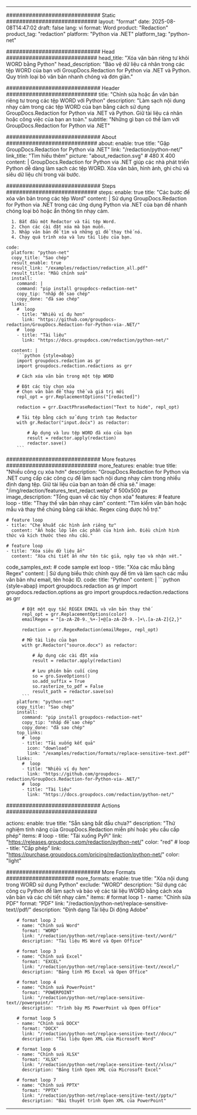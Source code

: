 
---
############################# Static ############################
layout: "format"
date:  2025-08-08T14:47:02
draft: false
lang: vi
format: Word
product: "Redaction"
product_tag: "redaction"
platform: "Python via .NET"
platform_tag: "python-net"

############################# Head ############################
head_title: "Xóa văn bản riêng tư khỏi WORD bằng Python"
head_description: "Bảo vệ dữ liệu cá nhân trong các tệp WORD của bạn với GroupDocs.Redaction for Python via .NET và Python. Quy trình loại bỏ văn bản nhanh chóng và đơn giản."

############################# Header ############################
title: "Chỉnh sửa hoặc ẩn văn bản riêng tư trong các tệp WORD với Python" 
description: "Làm sạch nội dung nhạy cảm trong các tệp WORD của bạn bằng cách sử dụng GroupDocs.Redaction for Python via .NET và Python. Giữ tài liệu cá nhân hoặc công việc của bạn an toàn."
subtitle: "Những gì bạn có thể làm với GroupDocs.Redaction for Python via .NET" 

############################# About ############################
about:
    enable: true
    title: "Gặp GroupDocs.Redaction for Python via .NET"
    link: "/redaction/python-net/"
    link_title: "Tìm hiểu thêm"
    picture: "about_redaction.svg" # 480 X 400
    content: |
       GroupDocs.Redaction for Python via .NET giúp các nhà phát triển Python dễ dàng làm sạch các tệp WORD. Xóa văn bản, hình ảnh, ghi chú và siêu dữ liệu chỉ trong vài bước.

############################# Steps ############################
steps:
    enable: true
    title: "Các bước để xóa văn bản trong các tệp Word"
    content: |
      Sử dụng GroupDocs.Redaction for Python via .NET trong các ứng dụng Python via .NET của bạn để nhanh chóng loại bỏ hoặc ẩn thông tin nhạy cảm.
      
      1. Bắt đầu một Redactor và tải tệp Word.
      2. Chọn các cài đặt xóa mà bạn muốn.
      3. Nhập văn bản để tìm và những gì để thay thế nó.
      4. Chạy quá trình xóa và lưu tài liệu của bạn.
   
    code:
      platform: "python-net"
      copy_title: "Sao chép"
      result_enable: true
      result_link: "/examples/redaction/redaction_all.pdf"
      result_title: "Mẫu chỉnh sửa"
      install:
        command: |
        command: "pip install groupdocs-redaction-net"
        copy_tip: "nhấp để sao chép"
        copy_done: "đã sao chép"
      links:
        #  loop
        - title: "Nhiều ví dụ hơn"
          link: "https://github.com/groupdocs-redaction/GroupDocs.Redaction-for-Python-via-.NET/"
        #  loop
        - title: "Tài liệu"
          link: "https://docs.groupdocs.com/redaction/python-net/"
          
      content: |
        ```python {style=abap}
        import groupdocs.redaction as gr
        import groupdocs.redaction.redactions as grr

        # Cách xóa văn bản trong một tệp WORD

        # Đặt các tùy chọn xóa
        # Chọn văn bản để thay thế và giá trị mới
        repl_opt = grr.ReplacementOptions("[redacted]")
                
        redaction = grr.ExactPhraseRedaction("Text to hide", repl_opt)

        # Tải tệp bằng cách sử dụng trình tạo Redactor
        with gr.Redactor("input.docx") as redactor:

            # Áp dụng và lưu tệp WORD đã xóa của bạn
            result = redactor.apply(redaction)
            redactor.save()
        ```            


############################# More features ############################
more_features:
  enable: true
  title: "Nhiều công cụ xóa hơn"
  description: "GroupDocs.Redaction for Python via .NET cung cấp các công cụ để làm sạch nội dung nhạy cảm trong nhiều định dạng tệp. Giữ tài liệu của bạn an toàn để chia sẻ."
  image: "/img/redaction/features_text_redact.webp" # 500x500 px
  image_description: "Tổng quan về các tùy chọn xóa"
  features:
    # feature loop
    - title: "Thay thế văn bản nhạy cảm"
      content: "Tìm kiếm văn bản hoặc mẫu và thay thế chúng bằng cái khác. Regex cũng được hỗ trợ."

    # feature loop
    - title: "Che khuất các hình ảnh riêng tư"
      content: "Ẩn hoặc lớp lên các phần của hình ảnh. Điều chỉnh hình thức và kích thước theo nhu cầu."

    # feature loop
    - title: "Xóa siêu dữ liệu ẩn"
      content: "Xóa chi tiết ẩn như tên tác giả, ngày tạo và nhận xét."
      
  code_samples_ext:
    # code sample ext loop
    - title: "Xóa các mẫu bằng Regex"
      content: |
        Sử dụng biểu thức chính quy để tìm và làm sạch các mẫu văn bản như email, tên hoặc ID.
      code:
        title: "Python"
        content: |
          ```python {style=abap}
          import groupdocs.redaction as gr
          import groupdocs.redaction.options as gro
          import groupdocs.redaction.redactions as grr

          # Đặt một quy tắc REGEX EMAIL và văn bản thay thế
          repl_opt = grr.ReplacementOptions(color)
          emailRegex = "[a-zA-Z0-9._%+-]+@[a-zA-Z0-9.-]+\.[a-zA-Z]{2,}"

          redaction = grr.RegexRedaction(emailRegex, repl_opt)

          # Mở tài liệu của bạn
          with gr.Redactor("source.docx") as redactor:

              # Áp dụng các cài đặt xóa
              result = redactor.apply(redaction)

              # Lưu phiên bản cuối cùng
              so = gro.SaveOptions()
              so.add_suffix = True
              so.rasterize_to_pdf = False
              result_path = redactor.save(so)
          ```
        platform: "python-net"
        copy_title: "Sao chép"
        install:
          command: "pip install groupdocs-redaction-net"
          copy_tip: "nhấp để sao chép"
          copy_done: "đã sao chép"
        top_links:
          #  loop
          - title: "Tải xuống kết quả"
            icon: "download"
            link: "/examples/redaction/formats/replace-sensitive-text.pdf"
        links:
          #  loop
          - title: "Nhiều ví dụ hơn"
            link: "https://github.com/groupdocs-redaction/GroupDocs.Redaction-for-Python-via-.NET/"
          #  loop
          - title: "Tài liệu"
            link: "https://docs.groupdocs.com/redaction/python-net/"


############################# Actions ############################

actions:
  enable: true
  title: "Sẵn sàng bắt đầu chưa?"
  description: "Thử nghiệm tính năng của GroupDocs.Redaction miễn phí hoặc yêu cầu cấp phép"
  items:
    #  loop
    - title: "Tải xuống PyPi"
      link: "https://releases.groupdocs.com/redaction/python-net/"
      color: "red"
        #  loop
    - title: "Cấp phép"
      link: "https://purchase.groupdocs.com/pricing/redaction/python-net/"
      color: "light"


############################# More Formats #####################
more_formats:
    enable: true
    title: "Xóa nội dung trong WORD sử dụng Python"
    exclude: "WORD"
    description: "Sử dụng các công cụ Python để làm sạch và bảo vệ các tài liệu WORD bằng cách xóa văn bản và các chi tiết nhạy cảm."
    items: 
        # format loop 1
        - name: "Chỉnh sửa PDF"
          format: "PDF"
          link: "/redaction/python-net/replace-sensitive-text//pdf/"
          description: "Định dạng Tài liệu Di động Adobe"

        # format loop 2
        - name: "Chỉnh sửa Word"
          format: "WORD"
          link: "/redaction/python-net/replace-sensitive-text//word/"
          description: "Tài liệu MS Word và Open Office"
          
        # format loop 3
        - name: "Chỉnh sửa Excel"
          format: "EXCEL"
          link: "/redaction/python-net/replace-sensitive-text//excel/"
          description: "Bảng tính MS Excel và Open Office"

        # format loop 4
        - name: "Chỉnh sửa PowerPoint"
          format: "POWERPOINT"
          link: "/redaction/python-net/replace-sensitive-text//powerpoint/"
          description: "Trình bày MS PowerPoint và Open Office"

        # format loop 5
        - name: "Chỉnh sửa DOCX"
          format: "DOCX"
          link: "/redaction/python-net/replace-sensitive-text//docx/"
          description: "Tài liệu Open XML của Microsoft Word"
          
        # format loop 6
        - name: "Chỉnh sửa XLSX"
          format: "XLSX"
          link: "/redaction/python-net/replace-sensitive-text//xlsx/"
          description: "Bảng tính Open XML của Microsoft Excel"
          
        # format loop 7
        - name: "Chỉnh sửa PPTX"
          format: "PPTX"
          link: "/redaction/python-net/replace-sensitive-text//pptx/"
          description: "Bài thuyết trình Open XML của PowerPoint"


---